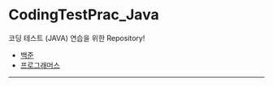 # CodingTestPrac_Java
코딩 테스트 (JAVA) 연습을 위한 Repository!

- [백준](https://www.acmicpc.net/)
- [프로그래머스](https://programmers.co.kr/)

---